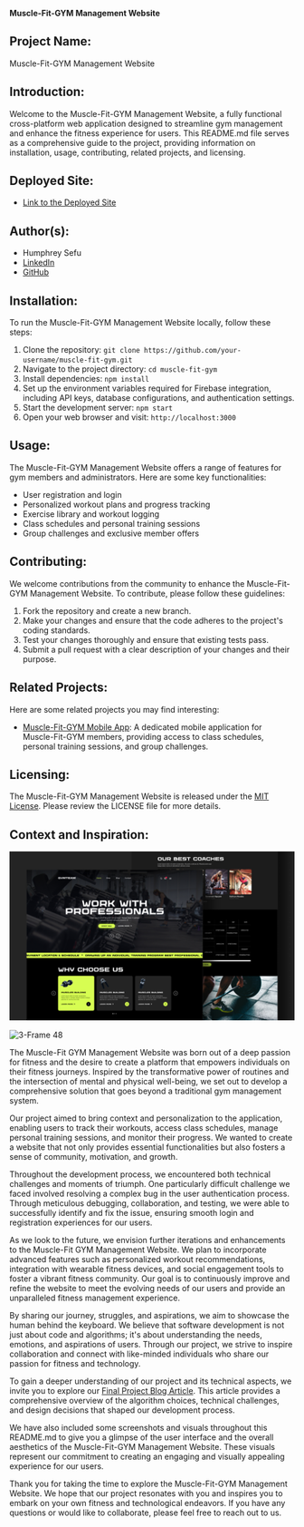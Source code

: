 **Muscle-Fit-GYM Management Website**

## Project Name:
Muscle-Fit-GYM Management Website

## Introduction:
Welcome to the Muscle-Fit-GYM Management Website, a fully functional cross-platform web application designed to streamline gym management and enhance the fitness experience for users. This README.md file serves as a comprehensive guide to the project, providing information on installation, usage, contributing, related projects, and licensing.

## Deployed Site:
- [Link to the Deployed Site](https://hrmfitclub.pages.dev/)

## Author(s):
- Humphrey Sefu
- [LinkedIn](https://www.linkedin.com/in/humse01)
- [GitHub](https://github.com/Templa-io/Muscle-Fit-Gymnasium)

## Installation:
To run the Muscle-Fit-GYM Management Website locally, follow these steps:
1. Clone the repository: `git clone https://github.com/your-username/muscle-fit-gym.git`
2. Navigate to the project directory: `cd muscle-fit-gym`
3. Install dependencies: `npm install`
4. Set up the environment variables required for Firebase integration, including API keys, database configurations, and authentication settings.
5. Start the development server: `npm start`
6. Open your web browser and visit: `http://localhost:3000`

## Usage:
The Muscle-Fit-GYM Management Website offers a range of features for gym members and administrators. Here are some key functionalities:
- User registration and login
- Personalized workout plans and progress tracking
- Exercise library and workout logging
- Class schedules and personal training sessions
- Group challenges and exclusive member offers

## Contributing:
We welcome contributions from the community to enhance the Muscle-Fit-GYM Management Website. To contribute, please follow these guidelines:
1. Fork the repository and create a new branch.
2. Make your changes and ensure that the code adheres to the project's coding standards.
3. Test your changes thoroughly and ensure that existing tests pass.
4. Submit a pull request with a clear description of your changes and their purpose.

## Related Projects:
Here are some related projects you may find interesting:
- [Muscle-Fit-GYM Mobile App](https://github.com/your-username/muscle-fit-gym-app): A dedicated mobile application for Muscle-Fit-GYM members, providing access to class schedules, personal training sessions, and group challenges.

## Licensing:
The Muscle-Fit-GYM Management Website is released under the [MIT License](https://opensource.org/licenses/MIT). Please review the LICENSE file for more details.

## Context and Inspiration:
![Insta 6 1](https://github.com/Templa-io/Muscle-Fit-Gymnasium/blob/master/src/images/insta%206%201.png)

![3-Frame 48](https://github.com/Templa-io/Muscle-Fit-Gymnasium/src/images/3-Frame48.png)

The Muscle-Fit GYM Management Website was born out of a deep passion for fitness and the desire to create a platform that empowers individuals on their fitness journeys. Inspired by the transformative power of routines and the intersection of mental and physical well-being, we set out to develop a comprehensive solution that goes beyond a traditional gym management system.

Our project aimed to bring context and personalization to the application, enabling users to track their workouts, access class schedules, manage personal training sessions, and monitor their progress. We wanted to create a website that not only provides essential functionalities but also fosters a sense of community, motivation, and growth.

Throughout the development process, we encountered both technical challenges and moments of triumph. One particularly difficult challenge we faced involved resolving a complex bug in the user authentication process. Through meticulous debugging, collaboration, and testing, we were able to successfully identify and fix the issue, ensuring smooth login and registration experiences for our users.

As we look to the future, we envision further iterations and enhancements to the Muscle-Fit GYM Management Website. We plan to incorporate advanced features such as personalized workout recommendations, integration with wearable fitness devices, and social engagement tools to foster a vibrant fitness community. Our goal is to continuously improve and refine the website to meet the evolving needs of our users and provide an unparalleled fitness management experience.

By sharing our journey, struggles, and aspirations, we aim to showcase the human behind the keyboard. We believe that software development is not just about code and algorithms; it's about understanding the needs, emotions, and aspirations of users. Through our project, we strive to inspire collaboration and connect with like-minded individuals who share our passion for fitness and technology.

To gain a deeper understanding of our project and its technical aspects, we invite you to explore our [Final Project Blog Article](https://docs.google.com/document/d/1LIO759rk5Phpbw6gKKx-ftuQgvdJ0_iT/edit?usp=sharing&ouid=107177454017671691958&rtpof=true&sd=true). This article provides a comprehensive overview of the algorithm choices, technical challenges, and design decisions that shaped our development process.

We have also included some screenshots and visuals throughout this README.md to give you a glimpse of the user interface and the overall aesthetics of the Muscle-Fit-GYM Management Website. These visuals represent our commitment to creating an engaging and visually appealing experience for our users.

Thank you for taking the time to explore the Muscle-Fit-GYM Management Website. We hope that our project resonates with you and inspires you to embark on your own fitness and technological endeavors. If you have any questions or would like to collaborate, please feel free to reach out to us.
